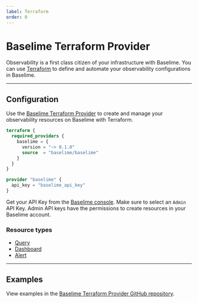 ```yaml
---
label: Terraform
order: 0
---
```


# Baselime Terraform Provider

Observability is a first class citizen of your infrastructure with Baselime. You can use [Terraform](https://www.terraform.io/) to define and automate your observability configurations in Baselime.

---

## Configuration

Use the [Baselime Terraform Provider](https://registry.terraform.io/providers/baselime/baselime/latest) to create and manage your observability resources on Baselime with Terraform.

```terraform # :icon-code: baselime.ts
terraform {
  required_providers {
    baselime = {
      version = "~> 0.1.0"
      source  = "baselime/baselime"
    }
  }
}

provider "baselime" {
  api_key = "baselime_api_key"
}
```

Get your API Key from the [Baselime console](https://console.baselime.io). Make sure to select an `Admin` API Key. Admin API keys have the permissions to create resources in your Baselime account.

### Resource types
- [Query](https://registry.terraform.io/providers/baselime/baselime/latest/docs/resources/query)
- [Dashboard](https://registry.terraform.io/providers/baselime/baselime/latest/docs/resources/dashboard)
- [Alert](https://registry.terraform.io/providers/baselime/baselime/latest/docs/resources/alert)

---

## Examples

View examples in the [Baselime Terraform Provider GitHub repository](https://github.com/baselime/terraform-provider-baselime/tree/main/examples/resources).
